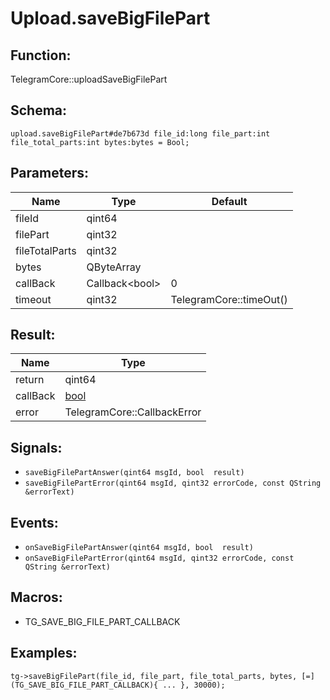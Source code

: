 # Upload.saveBigFilePart

## Function:

TelegramCore::uploadSaveBigFilePart

## Schema:

`upload.saveBigFilePart#de7b673d file_id:long file_part:int file_total_parts:int bytes:bytes = Bool;`
## Parameters:

|Name|Type|Default|
|----|----|-------|
|fileId|qint64||
|filePart|qint32||
|fileTotalParts|qint32||
|bytes|QByteArray||
|callBack|Callback<bool\>|0|
|timeout|qint32|TelegramCore::timeOut()|

## Result:

|Name|Type|
|----|----|
|return|qint64|
|callBack|[bool](../../types/bool.md)|
|error|TelegramCore::CallbackError|

## Signals:

* `saveBigFilePartAnswer(qint64 msgId, bool  result)`
* `saveBigFilePartError(qint64 msgId, qint32 errorCode, const QString &errorText)`

## Events:

* `onSaveBigFilePartAnswer(qint64 msgId, bool  result)`
* `onSaveBigFilePartError(qint64 msgId, qint32 errorCode, const QString &errorText)`

## Macros:

* TG_SAVE_BIG_FILE_PART_CALLBACK

## Examples:

`tg->saveBigFilePart(file_id, file_part, file_total_parts, bytes, [=](TG_SAVE_BIG_FILE_PART_CALLBACK){
    ...
}, 30000);`

